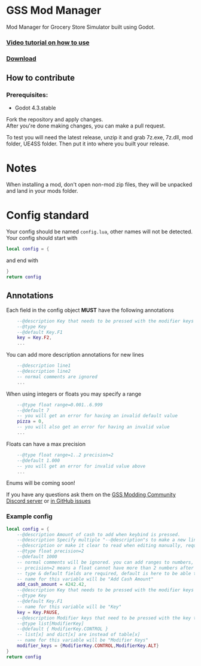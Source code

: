 # GSS Mod Manager
Mod Manager for Grocery Store Simulator built using Godot.

### [Video tutorial on how to use](https://youtu.be/LgSaEsA-7F8)
### [Download](https://github.com/nieboczek/gss-mod-manager/releases/latest)
## How to contribute
### Prerequisites:
- Godot 4.3.stable

Fork the repository and apply changes.  
After you're done making changes, you can make a pull request.

To test you will need the latest release, unzip it and grab 7z.exe, 7z.dll, mod folder, UE4SS folder.
Then put it into where you built your release.

# Notes
When installing a mod, don't open non-mod zip files, they will be unpacked and land in your mods folder.

# Config standard
Your config should be named `config.lua`, other names will not be detected.
Your config should start with
```lua
local config = {
```
and end with
```lua
}
return config
```

## Annotations
Each field in the config object **MUST** have the following annotations
```lua
	--@description Key that needs to be pressed with the modifier keys to trigger the money addition
	--@type Key
	--@default Key.F1
	key = Key.F2,
	...
```
You can add more description annotations for new lines
```lua
	--@description line1
	--@description line2
	-- normal comments are ignored
	...
```
When using integers or floats you may specify a range
```lua
	--@type float range=0.001..6.999
	--@default 7
	-- you will get an error for having an invalid default value
	pizza = 0,
	-- you will also get an error for having an invalid value
	...
```
Floats can have a max precision
```lua
	--@type float range=1..2 precision=2
	--@default 1.000
	-- you will get an error for invalid value above
	...
```

Enums will be coming soon!

If you have any questions ask them on the [GSS Modding Community Discord server](https://discord.gg/5ENg4XGpPZ) or [in GitHub issues](https://github.com/nieboczek/gss-mod-manager)

### Example config
```lua
local config = {
	--@description Amount of cash to add when keybind is pressed.
	--@description Specify multiple "--@description"s to make a new line
	--@description or make it clear to read when editing manually, required field
	--@type float precision=2
	--@default 1000
	-- normal comments will be ignored. you can add ranges to numbers, e.g. "--@type float range=0.1..0.6"
	-- precision=2 means a float cannot have more than 2 numbers after a dot
	-- type & default fields are required, default is here to be able to reset to defaults
	-- name for this variable will be "Add Cash Amount"
	add_cash_amount = 4242.42,
	--@description Key that needs to be pressed with the modifier keys to trigger the money addition
	--@type Key
	--@default Key.F1
	-- name for this variable will be "Key"
	key = Key.PAUSE,
	--@description Modifier keys that need to be pressed with the key to trigger the money addition
	--@type list[ModifierKey]
	--@default { ModifierKey.CONTROL }
	-- list[x] and dict[x] are instead of table[x]
	-- name for this variable will be "Modifier Keys"
	modifier_keys = {ModifierKey.CONTROL,ModifierKey.ALT}
}
return config
```
